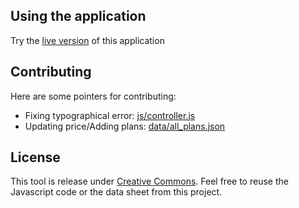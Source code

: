 ## Using the application

Try the [live version](http://h3xstream.github.io/montreal_isp/) of this application

## Contributing

Here are some pointers for contributing:

 - Fixing typographical error: [js/controller.js](js/controller.js)
 - Updating price/Adding plans: [data/all_plans.json](data/all_plans.json)

## License

This tool is release under [Creative Commons](http://creativecommons.org/licenses/by/4.0/).
Feel free to reuse the Javascript code or the data sheet from this project.